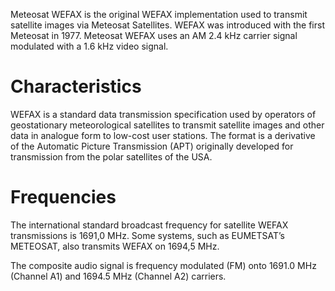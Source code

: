 Meteosat WEFAX is the original WEFAX implementation used to transmit satellite images via Meteosat Satellites. WEFAX was introduced with the first Meteosat in 1977. Meteosat WEFAX uses an AM 2.4 kHz carrier signal modulated with a 1.6 kHz video signal.

# Characteristics
WEFAX is a standard data transmission specification used by operators of geostationary meteorological satellites to transmit satellite images and other data in analogue form to low-cost user stations. The format is a derivative of the Automatic Picture Transmission (APT) originally developed for transmission from the polar satellites of the USA.

# Frequencies
The international standard broadcast frequency for satellite WEFAX transmissions is 1691,0 MHz. Some systems, such as EUMETSAT’s METEOSAT, also transmits WEFAX on 1694,5 MHz.

The composite audio signal is frequency modulated (FM) onto 1691.0 MHz (Channel A1) and 1694.5 MHz (Channel A2) carriers.